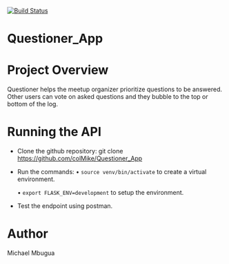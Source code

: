 [![Build Status](https://travis-ci.com/colMike/Questioner_App.svg?branch=develop)](https://travis-ci.com/colMike/Questioner_App)

# Questioner_App


# Project Overview
Questioner helps the meetup organizer prioritize questions to be answered. Other users can vote on asked questions and they bubble to the top or bottom of the log.


# Running the API
- Clone the github repository:
git clone https://github.com/colMike/Questioner_App

- Run the commands:
    • `source venv/bin/activate` to create a virtual environment.

    • `export FLASK_ENV=development` to setup the environment.

- Test the endpoint using postman.



# Author
Michael Mbugua